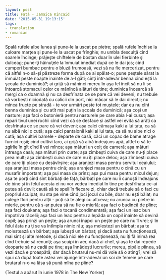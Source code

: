 ```yaml
---
layout: post
title: Fată - Jamaica Kincaid
date: '2015-05-31 19:13:15'
tags:
- translation
- romanian
---
```


Spală rufele albe lunea şi pune-le la uscat pe pietre; spală rufele închise la culoare marţea şi pune-le la uscat pe frînghie; nu umbla desculţă cînd soarele încinge; prăjeşte chiftelele de bostan doar în ulei fierbinte şi dulceag; pune-ţi hăinuţele la înmuiat imediat după ce le dai jos; cînd cumperi bumbac pentru o bluză frumoasă, vezi să nu fie mercerizat, pentru că altfel n-o să-și păstreze forma după ce ai spălat-o; pune peştele sărat la înmuiat peste noapte înainte de a-l găti; cînţi într-adevăr benna cînd eşti la şcoala de duminică?; ai grijă să mănînci mereu în aşa fel încît să nu li se întoarcă stomacul celor ce mănîncă alături de tine; duminica încearcă să mergi ca o doamnă şi nu ca desfrînata ce se pare că vei deveni; nu trebuie să vorbești niciodată cu calicii din port, nici măcar să le dai direcţii; nu mînca fructe pe stradă - te vor urmări peste tot muștele; dar eu nu cînt benna duminica și cu atît mai puțin la școala de duminică; așa coși un nasture; așa faci o butonieră pentru nasturele pe care abia l-ai cusut; așa repari tivul unei rochii cînd vezi că se desface și astfel vei evita să arăți ca desfrînata ce se pare că vei deveni; așa calci cămașa kaki a lui tata, ca să nu aibă nici o cută; așa calci pantalonii kaki ai lui tata, ca să nu aibe nici o cută; așa cultivi bamele - departe de casă, căci un copac de bame atrage furnici roșii; cînd cultivi taro, ai grijă să aibă îndeajuns apă, altfel o să te zgîrîie în gît cînd îl vei mînca; așa mături un colț de cameră; așa mături întreaga casă; așa mături prin curte; așa zîmbești cuiva de care nu-ți place prea mult; așa zîmbești cuiva de care nu îți place deloc; așa zîmbești cuiva de care îți place cu desăvîrșire; așa aranjezi masa pentru servitul ceaiului; așa aranjezi masa pentru cină; așa aranjezi masa pentru o cină cu un musafir important; așa pui masa de prînz; așa pui masa pentru micul dejun; așa te porți cînd sînt bărbați de față, bărbați pe care nu îi cunoști îndeajuns de bine și în felul acesta ei nu vor vedea imediat în tine pe desfrînata ce-ai putea să devii; caută să te speli în fiecare zi, chiar dacă trebuie să o faci cu propriul scuipat; nu sta pe vine cînd joci jocul cu bile, doar nu ești băiat; nu culege flori pentru alții - poți să te alegi cu altceva; nu arunca cu pietre în mierle, pentru că s-ar putea să nu fie o mierlă; așa faci o budincă de pîine; aşa faci doukana; aşa faci o tocană condimentată; aşa faci un leac bun împotriva răcelii; aşa faci un leac pentru a lepăda un copil înainte să devină copil; aşa prinzi un peşte; aşa arunci înapoi un peşte pe care nu îl vrei; şi în felul ăsta nu ţi se va întîmpla nimic rău; aşa molestezi un bărbat; aşa te molestează un bărbat; aşa iubeşti un bărbat; şi dacă asta nu funcţionează, mai sînt şi alte metode, şi dacă nici ele nu funcţionează, nu îţi fă inimă rea cînd trebuie să renunţi; aşa scuipi în aer, dacă ai chef, şi aşa te dai repede deoparte să nu cadă pe tine; aşa înnădești lucrurile; mereu, pipăie pîinea, să vezi dacă e proaspătă; dar dacă brutarul nu-mi dă voie să o ating?; vrei să spui că după toate astea vei ajunge într-adevăr un soi de femeie pe care brutarul n-o va lăsa să pună mîna pe pîine?

(Textul a apărut în iunie 1978 în The New Yorker)
